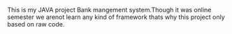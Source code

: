 This is my JAVA project Bank mangement system.Though it was online semester we arenot learn any kind of framework thats why this project only based on raw code.
